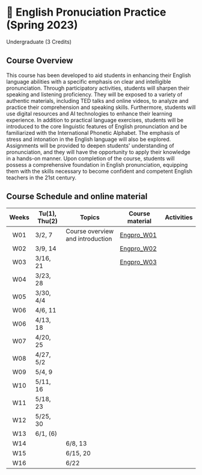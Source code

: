 # 🌱 English Pronuciation Practice (Spring 2023)
Undergraduate (3 Credits)

## Course Overview

This course has been developed to aid students in enhancing their English language abilities with a specific emphasis on clear and intelligible pronunciation. Through participatory activities, students will sharpen their speaking and listening proficiency. They will be exposed to a variety of authentic materials, including TED talks and online videos, to analyze and practice their comprehension and speaking skills. Furthermore, students will use digital resources and AI technologies to enhance their learning experience. In addition to practical language exercises, students will be introduced to the core linguistic features of English pronunciation and be familiarized with the International Phonetic Alphabet. The emphasis of stress and intonation in the English language will also be explored. Assignments will be provided to deepen students' understanding of pronunciation, and they will have the opportunity to apply their knowledge in a hands-on manner. Upon completion of the course, students will possess a comprehensive foundation in English pronunciation, equipping them with the skills necessary to become confident and competent English teachers in the 21st century.


## Course Schedule and online material

|Weeks|Tu(1), Thu(2)|Topics|Course material|Activities|
|:--:|--|--|--|--|
|W01|3/2, 7|Course overview and introduction|[Engpro_W01](https://github.com/MK316/Spring2023/blob/main/Engpro/Engpro_W01.ipynb)||
|W02|3/9, 14||[Engpro_W02](https://github.com/MK316/Spring2023/blob/main/Engpro/Engpro_W02.ipynb)||
|W03|3/16, 21||[Engpro_W03](https://github.com/MK316/Spring2023/blob/main/Engpro/Engpro_W03.ipynb)||
|W04|3/23, 28||||
|W05|3/30, 4/4||||
|W06|4/6, 11||||
|W06|4/13, 18||||
|W07|4/20, 25||||
|W08|4/27, 5/2||||
|W09|5/4, 9||||
|W10|5/11, 16||||
|W11|5/18, 23||||
|W12|5/25, 30||||
|W13|6/1, (6)||||
|W14||6/8, 13|||
|W15||6/15, 20|||
|W16||6/22|||
